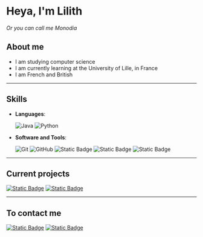 # Heya, I'm Lilith
*Or you can call me Monodia*

## About me
- I am studying computer science
- I am currently learning at the University of Lille, in France
- I am French and British

---
## Skills
- **Languages**:

    ![Java](https://img.shields.io/badge/Java-ED8B00?style=for-the-badge&logo=java&logoColor=white)
    ![Python](https://img.shields.io/badge/Python%20-%2314354C.svg?style=for-the-badge&logo=python&logoColor=white)
    
- **Software and Tools**:

    ![Git](https://img.shields.io/badge/git-%23F05033.svg?style=for-the-badge&logo=git&logoColor=white)
    ![GitHub](https://img.shields.io/badge/github-%23121011.svg?style=for-the-badge&logo=github&logoColor=white)
    ![Static Badge](https://img.shields.io/badge/Intellij%20Idea-0078d7.svg?style=for-the-badge&logo=intellij-idea&logoColor=white&color=purple)
    ![Static Badge](https://img.shields.io/badge/MacOS-0078d7.svg?style=for-the-badge&logo=macos&color=black)
    ![Static Badge](https://img.shields.io/badge/Ubuntu-0078d7.svg?style=for-the-badge&logo=ubuntu&logoColor=white&color=orange)

---

## Current projects

<a href="https://github.com/Monodia3007/WineStock">![Static Badge](https://img.shields.io/badge/Repo-WineStock-blue?style=for-the-badge)</a>
<a href="https://github.com/Monodia3007/LilithServerEssential">![Static Badge](https://img.shields.io/badge/Repo-LilithServerEssential-blue?style=for-the-badge)</a>

---

## To contact me
<a href="https://www.linkedin.com/in/lilith-camplin-06502a270/">![Static Badge](https://img.shields.io/badge/LinkedIn%3A%20Lilith%20Camplin-0077B5?style=for-the-badge&logo=linkedin&color=1DA1F2)</a>
<a href="mailto:lilith.camplin@gmail.com">![Static Badge](https://img.shields.io/badge/gmail%3A%20lilith.camplin-%2523EA4335.svg?style=for-the-badge&logo=gmail&logoColor=white&color=red)</a>
